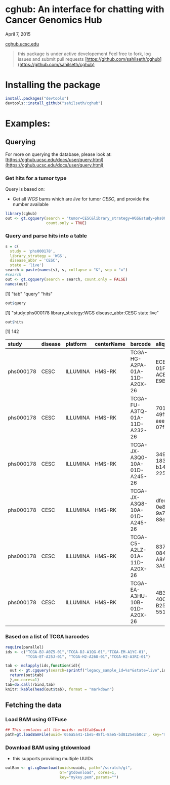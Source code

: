 # cghub: An interface for chatting with Cancer Genomics Hub
April 7, 2015  

[cghub.ucsc.edu](cghub.ucsc.edu)

> this package is under active developement
> Feel free to fork, log issues and submit pull requests
> [https://github.com/sahilseth/cghub](https://github.com/sahilseth/cghub)




# Installing the package

```r
install.packages("devtools")
devtools::install_github("sahilseth/cghub")
```

# Examples:
## Querying
For more on querying the database, please look at: 
[https://cghub.ucsc.edu/docs/user/query.html](https://cghub.ucsc.edu/docs/user/query.html)

### Get hits for a tumor type
Query is based on:
- Get all *WGS* bams which are *live* for tumor *CESC*, and provide the number available


```r
library(cghub)
out <- gt.cgquery(search = "tumor=CESC&library_strategy=WGS&study=phs000178&state=live",
                  count.only = TRUE)
```

### Query and parse hits into a table


```r
s = c(
  study = 'phs000178',
  library_strategy = 'WGS',
  disease_abbr = 'CESC',
  state = 'live')
search = paste(names(s), s, collapse = "&", sep = "=")
#search
out <- gt.cgquery(search = search, count.only = FALSE)
names(out)
```

[1] "tab"   "query" "hits" 

```r
out$query
```

[1] "study:phs000178 library_strategy:WGS disease_abbr:CESC state:live"

```r
out$hits
```

[1] 142


|study     |disease |platform |centerName |barcode                      |aliquotID                            |reflib             |filename                                                                  |filesize    |state |uuid                                 |checksum                         |modificationDt       |reason |libraryStrategy |
|:---------|:-------|:--------|:----------|:----------------------------|:------------------------------------|:------------------|:-------------------------------------------------------------------------|:-----------|:-----|:------------------------------------|:--------------------------------|:--------------------|:------|:---------------|
|phs000178 |CESC    |ILLUMINA |HMS-RK     |TCGA-HG-A2PA-01A-11D-A20X-26 |ECE06317-01F9-4EF2-ACE0-E9B18C7F4DE1 |HG19_Broad_variant |TCGA-HG-A2PA-01A-11D-A20X_140106_SN590_0244_BC384EACXX_s_4_rg.sorted.bam  |17463115455 |live  |03ad648b-e0e2-4d73-a1a7-1004a4cf6c6d |52fbc3079d348d0f3e0b400e7be185e2 |2014-06-10T05:21:37Z |NA     |WGS             |
|phs000178 |CESC    |ILLUMINA |HMS-RK     |TCGA-FU-A3TQ-01A-11D-A232-26 |7018744f-49ff-4f47-aee5-07f0dea5d7d3 |HG19_Broad_variant |TCGA-FU-A3TQ-01A-11D-A232_140124_SN1120_0291_AC2PHAACXX_s_3_rg.sorted.bam |26168324162 |live  |03f34fcc-2af0-41f5-9784-3de867b1aac3 |f951fb705fc93a9848d630df633c0580 |2014-06-10T07:16:47Z |NA     |WGS             |
|phs000178 |CESC    |ILLUMINA |HMS-RK     |TCGA-JX-A3Q0-10A-01D-A245-26 |3494d848-1830-49a0-b144-22550b8a0428 |HG19_Broad_variant |TCGA-JX-A3Q0-10A-01D-A245_140206_SN1222_0239_BC2RAKACXX_s_2_rg.sorted.bam |19341942149 |live  |10e36cd3-f435-4e63-83f9-57613bb50b90 |7a0905a27831dff3537a6ce443397a00 |2014-06-10T18:50:50Z |NA     |WGS             |
|phs000178 |CESC    |ILLUMINA |HMS-RK     |TCGA-JX-A3Q8-10A-01D-A245-26 |dfede0ba-0e85-4d22-9a70-88e798cd267a |HG19_Broad_variant |TCGA-JX-A3Q8-10A-01D-A245_140206_SN1222_0239_BC2RAKACXX_s_4_rg.sorted.bam |20895427729 |live  |0fbd6804-e8d6-47b5-95f7-aa3f107d2c7e |43e830a660e342ce7251032caa436ff8 |2014-06-10T18:57:02Z |NA     |WGS             |
|phs000178 |CESC    |ILLUMINA |HMS-RK     |TCGA-C5-A2LZ-01A-11D-A20X-26 |837B293C-0843-4002-A8AB-3A945E040C75 |HG19_Broad_variant |TCGA-C5-A2LZ-01A-11D-A20X_140106_SN590_0244_BC384EACXX_s_2_rg.sorted.bam  |16607119021 |live  |0a7b3c97-5fcf-493b-811f-2eb9734bae1a |ba54f79d49539a64373e831b9a98804a |2014-06-11T01:53:18Z |NA     |WGS             |
|phs000178 |CESC    |ILLUMINA |HMS-RK     |TCGA-EA-A3HU-10B-01D-A20X-26 |4B33B319-40C6-4C3C-B259-5518A1B55410 |HG19_Broad_variant |TCGA-EA-A3HU-10B-01D-A20X_140106_SN590_0244_BC384EACXX_s_7_rg.sorted.bam  |18612972742 |live  |03dd6beb-53b9-4bfe-8843-9e2fe621913a |5158447a4b01a7e5ef91bafa3f2a81c2 |2014-06-12T00:59:54Z |NA     |WGS             |


### Based on a list of TCGA barcodes

```r
require(parallel)
ids <- c("TCGA-BJ-A0Z5-01","TCGA-DJ-A1QG-01","TCGA-EM-A1YC-01",
         "TCGA-ET-A25J-01", "TCGA-H2-A26U-01","TCGA-H2-A3RI-01")

tab <- mclapply(ids,function(id){
  out <- gt.cgquery(search=sprintf("legacy_sample_id=%s*&state=live",id), count.only=FALSE)
  return(out$tab)
  },mc.cores=1)
tab=do.call(rbind,tab)
knitr::kable(head(out$tab), format = "markdown")
```

## Fetching the data

### Load BAM using GTFuse

```r
## This contains all the uuids: out$tab$uuid
path=gt.loadBamFile(uuid='056a5a41-1be5-48f1-8ae5-bd8125e5b0c2', key="mykey.pem", force=TRUE)
```

### Download BAM using gtdownload
- this supports providing multiple UUIDs

```r
outBam <- gt.cgDownload(uuids=uuids, path="/scratch/gt", 
                        GT="gtdownload", cores=1,
                        key="mykey.pem",params="")
```



